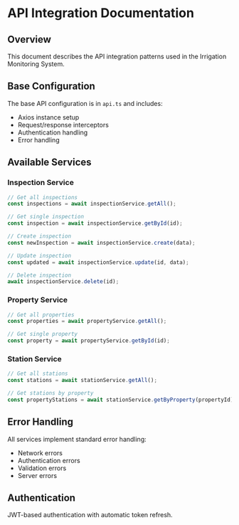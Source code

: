 # API Integration Documentation

## Overview
This document describes the API integration patterns used in the Irrigation Monitoring System.

## Base Configuration
The base API configuration is in `api.ts` and includes:
- Axios instance setup
- Request/response interceptors
- Authentication handling
- Error handling

## Available Services

### Inspection Service
```typescript
// Get all inspections
const inspections = await inspectionService.getAll();

// Get single inspection
const inspection = await inspectionService.getById(id);

// Create inspection
const newInspection = await inspectionService.create(data);

// Update inspection
const updated = await inspectionService.update(id, data);

// Delete inspection
await inspectionService.delete(id);
```

### Property Service
```typescript
// Get all properties
const properties = await propertyService.getAll();

// Get single property
const property = await propertyService.getById(id);
```

### Station Service
```typescript
// Get all stations
const stations = await stationService.getAll();

// Get stations by property
const propertyStations = await stationService.getByProperty(propertyId);
```

## Error Handling
All services implement standard error handling:
- Network errors
- Authentication errors
- Validation errors
- Server errors

## Authentication
JWT-based authentication with automatic token refresh.